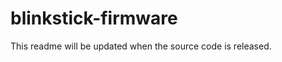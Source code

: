 blinkstick-firmware
===================

This readme will be updated when the source code is released.
